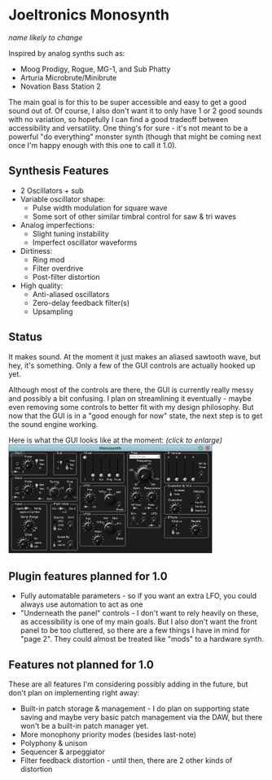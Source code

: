 # Joeltronics Monosynth

*name likely to change*

Inspired by analog synths such as:

* Moog Prodigy, Rogue, MG-1, and Sub Phatty
* Arturia Microbrute/Minibrute
* Novation Bass Station 2

The main goal is for this to be super accessible and easy to get a good sound out of. Of course, I also don't want it to only have 1 or 2 good sounds with no variation, so hopefully I can find a good tradeoff between accessibility and versatility. One thing's for sure - it's not meant to be a powerful "do everything" monster synth (though that might be coming next once I'm happy enough with this one to call it 1.0).

## Synthesis Features

* 2 Oscillators + sub
* Variable oscillator shape:
  * Pulse width modulation for square wave
  * Some sort of other similar timbral control for saw & tri waves
* Analog imperfections:
  * Slight tuning instability
  * Imperfect oscillator waveforms
* Dirtiness:
  * Ring mod
  * Filter overdrive
  * Post-filter distortion
* High quality:
  * Anti-aliased oscillators
  * Zero-delay feedback filter(s)
  * Upsampling

## Status

It makes sound. At the moment it just makes an aliased sawtooth wave, but hey, it's something. Only a few of the GUI controls are actually hooked up yet.

Although most of the controls are there, the GUI is currently really messy and possibly a bit confusing. I plan on streamlining it eventually - maybe even removing some controls to better fit with my design philosophy. But now that the GUI is in a "good enough for now" state, the next step is to get the sound engine working.

Here is what the GUI looks like at the moment: *(click to enlarge)*  
[<img src="Docs/monosynth.png" width="400px">](https://raw.githubusercontent.com/Joeltronics/Monosynth/master/Docs/monosynth.png)

## Plugin features planned for 1.0

* Fully automatable parameters - so if you want an extra LFO, you could always use automation to act as one
* "Underneath the panel" controls - I don't want to rely heavily on these, as accessibility is one of my main goals. But I also don't want the front panel to be too cluttered, so there are a few things I have in mind for "page 2". They could almost be treated like "mods" to a hardware synth.

## Features not planned for 1.0

These are all features I'm considering possibly adding in the future, but don't plan on implementing right away:

* Built-in patch storage & management - I do plan on supporting state saving and maybe very basic patch management via the DAW, but there won't be a built-in patch manager yet.
* More monophony priority modes (besides last-note)
* Polyphony & unison
* Sequencer & arpeggiator
* Filter feedback distortion - until then, there are 2 other kinds of distortion
